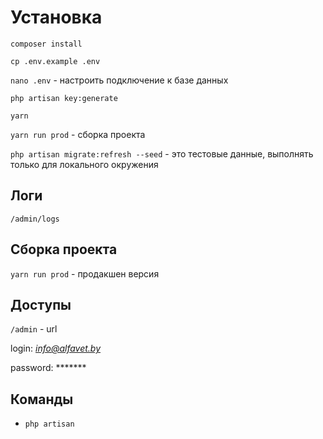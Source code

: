 # Установка

`composer install`

`cp .env.example .env`

`nano .env` - настроить подключение к базе данных

`php artisan key:generate`

`yarn`

`yarn run prod` - сборка проекта

`php artisan migrate:refresh --seed` - это тестовые данные, выполнять только для локального окружения


## Логи

`/admin/logs`

## Сборка проекта

`yarn run prod` - продакшен версия

## Доступы

`/admin` - url

login: *info@alfavet.by*

password: *******

## Команды

* `php artisan `